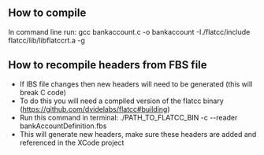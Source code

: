 How to compile
---------------
In command line run: gcc bankaccount.c -o bankaccount -I./flatcc/include flatcc/lib/libflatccrt.a -g


How to recompile headers from FBS file
---------------
- If IBS file changes then new headers will need to be generated (this will break C code)
- To do this you will need a compiled version of the flatcc binary (https://github.com/dvidelabs/flatcc#building)
- Run this command in terminal: ./PATH_TO_FLATCC_BIN -c --reader bankAccountDefinition.fbs 
- This will generate new headers, make sure these headers are added and referenced in the XCode project
